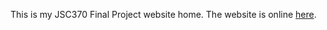 This is my JSC370 Final Project website home. The website is online [here](https://jessicayanwang.github.io/JSC370_Final/).
